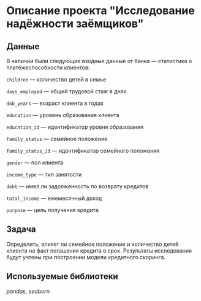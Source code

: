 # Описание проекта "Исследование надёжности заёмщиков"


## Данные

В наличии были следующие входные данные от банка — статистика о платёжеспособности клиентов:

`children` — количество детей в семье

`days_employed` — общий трудовой стаж в днях

`dob_years` — возраст клиента в годах

`education` — уровень образования клиента

`education_id` — идентификатор уровня образования

`family_status` — семейное положение

`family_status_id` — идентификатор семейного положения

`gender` — пол клиента

`income_type` — тип занятости

`debt` — имел ли задолженность по возврату кредитов

`total_income` — ежемесячный доход

`purpose` — цель получения кредита

## Задача

Определить, влияет ли семейное положение и количество детей клиента на факт погашения кредита в срок. Результаты исследования будут учтены при построении модели кредитного скоринга.

## Используемые библиотеки
*pandas*, *seaborn*
